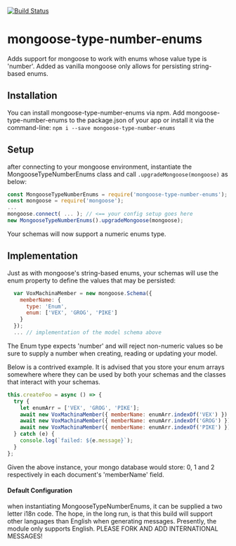 [![Build Status](https://travis-ci.org/jaysaurus/mongoose-type-number-enums.svg?branch=master)](https://travis-ci.org/jaysaurus/mongoose-type-number-enums)

# mongoose-type-number-enums
Adds support for mongoose to work with enums whose value type is 'number'.  Added as vanilla mongoose only allows for persisting string-based enums.

## Installation
You can install mongoose-type-number-enums via npm.
Add mongoose-type-number-enums to the package.json of your app or install it via the command-line: `npm i --save mongoose-type-number-enums`

## Setup
after connecting to your mongoose environment, instantiate the MongooseTypeNumberEnums class and call `.upgradeMongoose(mongoose)` as below:
```javascript
const MongooseTypeNumberEnums = require('mongoose-type-number-enums');
const mongoose = require('mongoose');
...
mongoose.connect( ... ); // <== your config setup goes here
new MongooseTypeNumberEnums().upgradeMongoose(mongoose);
```
Your schemas will now support a numeric enums type.

## Implementation
Just as with mongoose's string-based enums, your schemas will use the enum property to define the values that may be persisted:
```javascript
  var VoxMachinaMember = new mongoose.Schema({
    memberName: {
      type: 'Enum',
      enum: ['VEX', 'GROG', 'PIKE']
    }
  });
  ... // implementation of the model schema above
```
The Enum type expects 'number' and will reject non-numeric values so be sure to supply a number when creating, reading or updating your model.

Below is a contrived example. It is advised that you store your enum arrays somewhere where they can be used by both your schemas and the classes that interact with your schemas.
```javascript
this.createFoo = async () => {
  try {
    let enumArr = ['VEX', 'GROG', 'PIKE']; 
    await new VoxMachinaMember({ memberName: enumArr.indexOf('VEX') }).save();
    await new VoxMachinaMember({ memberName: enumArr.indexOf('GROG') }).save();
    await new VoxMachinaMember({ memberName: enumArr.indexOf('PIKE') }).save();
  } catch (e) {
    console.log(`failed: ${e.message}`);
  }
};
```
Given the above instance, your mongo database would store: 0, 1 and 2 respectively in each document's 'memberName' field. 

#### Default Configuration
when instantiating MongooseTypeNumberEnums, it can be supplied a two letter i18n code.  The hope, in the long run, is that this build will support other languages than English when generating messages.  Presently, the module only supports English.  PLEASE FORK AND ADD INTERNATIONAL MESSAGES!
